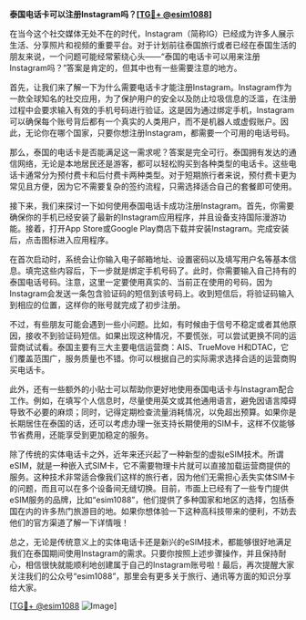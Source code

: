 **泰国电话卡可以注册Instagram吗？[[TG💪+ @esim1088](https://t.me/s/esim1088)]**

在当今这个社交媒体无处不在的时代，Instagram（简称IG）已经成为许多人展示生活、分享照片和视频的重要平台。对于计划前往泰国旅行或者已经在泰国生活的朋友来说，一个问题可能经常萦绕心头——“泰国的电话卡可以用来注册Instagram吗？”答案是肯定的，但其中也有一些需要注意的地方。

首先，让我们来了解一下为什么需要电话卡才能注册Instagram。Instagram作为一款全球知名的社交应用，为了保护用户的安全以及防止垃圾信息的泛滥，在注册过程中会要求输入有效的手机号码进行验证。这是因为通过绑定手机，Instagram可以确保每个账号背后都有一个真实的人类用户，而不是机器人或虚假账户。因此，无论你在哪个国家，只要你想注册Instagram，都需要一个可用的电话号码。

那么，泰国的电话卡是否能满足这一需求呢？答案是完全可行。泰国拥有发达的通信网络，无论是本地居民还是游客，都可以轻松购买到各种类型的电话卡。这些电话卡通常分为预付费卡和后付费卡两种类型。对于短期旅行者来说，预付费卡更为常见且方便，因为它不需要复杂的签约流程，只需选择适合自己的套餐即可使用。

接下来，我们来探讨一下如何使用泰国电话卡成功注册Instagram。首先，你需要确保你的手机已经安装了最新的Instagram应用程序，并且设备支持国际漫游功能。接着，打开App Store或Google Play商店下载并安装Instagram。完成安装后，点击图标进入应用程序。

在首次启动时，系统会让你输入电子邮箱地址、设置密码以及填写用户名等基本信息。填完这些内容后，下一步就是绑定手机号码了。此时，你需要输入自己持有的泰国电话号码。注意，这里一定要使用真实的、当前正在使用的号码，因为Instagram会发送一条包含验证码的短信到该号码上。收到短信后，将验证码输入到相应的位置，这样你的账号就完成了初步注册。

不过，有些朋友可能会遇到一些小问题。比如，有时候由于信号不稳定或者其他原因，接收不到验证码短信。如果出现这种情况，不要慌张，可以尝试更换不同的运营商试试看。泰国主要有三大主要电信运营商：AIS、TrueMove H和DTAC，它们覆盖范围广，服务质量也不错。你可以根据自己的实际需求选择合适的运营商购买电话卡。

此外，还有一些额外的小贴士可以帮助你更好地使用泰国电话卡与Instagram配合工作。例如，在填写个人信息时，尽量使用英文或其他通用语言，避免因语言障碍导致不必要的麻烦；同时，记得定期检查流量消耗情况，以免超出预算。如果你是长期居住在泰国的话，还可以考虑办理一张支持长期使用的SIM卡，这样不仅能够节省费用，还能享受到更加稳定的服务。

除了传统的实体电话卡之外，近年来还兴起了一种新型的虚拟eSIM技术。所谓eSIM，就是一种嵌入式SIM卡，它不需要物理卡片就可以直接加载运营商提供的服务。这种技术非常适合像我们这样的旅行者，因为他们无需担心丢失实体SIM卡的问题，而且可以在多个设备间无缝切换。目前，市面上已经有了一些专门提供eSIM服务的品牌，比如“esim1088”，他们提供了多种国家和地区的选择，包括泰国在内的许多热门旅游目的地。如果你想体验一下这种高科技带来的便利，不妨去他们的官方渠道了解一下详情哦！

总之，无论是传统意义上的实体电话卡还是新兴的eSIM技术，都能够很好地满足我们在泰国期间使用Instagram的需求。只要你按照上述步骤操作，并且保持耐心，相信很快就能顺利地创建属于自己的Instagram账号啦！最后，再次提醒大家关注我们的公众号“esim1088”，那里会有更多关于旅行、通讯等方面的知识分享给大家。

[[TG💪+ @esim1088](https://t.me/s/esim1088) ![Image](https://i.postimg.cc/4NQfJmqS/Snipaste-2025-05-13-00-14-12.png)]